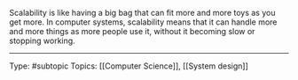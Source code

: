 Scalability is like having a big bag that can fit more and more toys as you get more. In computer systems, scalability means that it can handle more and more things as more people use it, without it becoming slow or stopping working.


___
Type: #subtopic 
Topics: [[Computer Science]], [[System design]]

